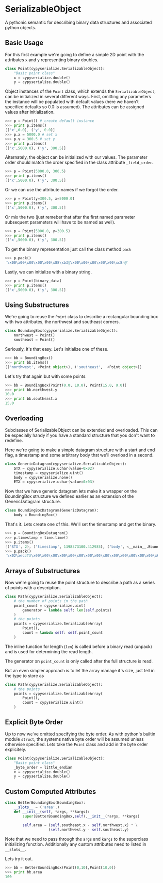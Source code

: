 SerializableObject
============

A pythonic semantic for describing binary data structures and associated python objects.

Basic Usage
-----------

For this first example we're going to define a simple 2D point with the attributes `x` and `y` representing binary doubles.

```Python
class Point(cypyserialize.SerializableObject):
    "Basic point class"
    x = cypyserialize.double()
    y = cypyserialize.double()
```

Object instances of the `Point` class, which extends the `SerializableObject`, can be initialized in several different ways. First, omitting any parameters the instance will be populated with default values (here we haven't specified defaults so 0.0 is assumed). The attributes can be assigned values after initialization.

```Python
>>> p = Point() # create default instance
>>> print p.items()
[('x',0.0), ('y', 0.0)]
>>> p.x = 5000.0 # set x
>>> p.y = 300.5 # set y
>>> print p.items()
[('x',5000.0), ('y', 300.5)]
```

Alternately, the object can be initialized with our values. The parameter order should match the order specified in the class attribute `_field_order`.

```Python
>>> p = Point(5000.0, 300.5)
>>> print p.items()
[('x',5000.0), ('y', 300.5)]
```

Or we can use the attribute names if we forgot the order.

```Python
>>> p = Point(y=300.5, x=5000.0)
>>> print p.items()
[('x',5000.0), ('y', 300.5)]
```

Or mix the two (just remeber that after the first named parameter subsequent parameters will have to be named as well).

```Python
>>> p = Point(5000.0, y=300.5)
>>> print p.items()
[('x',5000.0), ('y', 300.5)]
```

To get the binary representation just call the class method `pack`

```Python
>>> p.pack()
'\x00\x00\x00\x00\x00\x88\xb3@\x00\x00\x00\x00\x00\xc8r@'
```

Lastly, we can initialize with a binary string.

```Python
>>> p = Point(binary_data)
>>> print p.items()
[('x',5000.0), ('y', 300.5)]
```

Using Substructures
-------------------

We're going to reuse the `Point` class to describe a rectangular bounding box with two attributes, the northwest and southeast corners.

```Python
class BoundingBox(cypyserialize.SerializableObject):
    northwest = Point()
    southeast = Point()
```

Seriously, it's that easy. Let's initialize one of these.

```Python
>>> bb = BoundingBox()
>>> print bb.items()
[('northwest', <Point object>), ('southeast',  <Point object>)]
```

Let's try that again but with some points

```Python
>>> bb = BoundingBox(Point(0.0, 10.0), Point(15.0, 0.0))
>>> print bb.northwest.y
10.0
>>> print bb.southeast.x
15.0
```

Overloading
-----------

Subclasses of SerializableObject can be extended and overloaded. This can be especially handy if you have a standard structure that you don't want to redefine.

Here we're going to make a simple datagram structure with a start and end flag, a timestamp and some arbitrary body that we'll overload in a second.

```Python
class GenericDatagram(cypyserialize.SerializableObject):
    STX = cypyserialize.uchar(value=0x02)
    timestamp = cypyserialize.uint()
    body = cypyserialize.none()
    ETX = cypyserialize.uchar(value=0x03)
```

Now that we have generic datagram lets make it a wrapper on the BoundingBox structure we defined earlier as an extension of the GenericDatagram structure.

```Python
class BoundingBoxDatagram(GenericDatagram):
    body = BoundingBox()
```

That's it. Lets create one of this. We'll set the timestamp and get the binary.

```Python
>>> p = BoundingBoxDatagram()
>>> p.timestamp = time.time()
>>> p.items()
[('STX', 2), ('timestamp', 1398373100.412985), ('body', <__main__.BoundingBox object at 0xb713f3c4>), ('ETX', 3)]
>>> p.pack()
'\x02\xeczYS\x00\x00\x00\x00\x00\x00\x00\x00\x00\x00\x00\x00\x00\x00\x00\x00\x00\x00\x00\x00\x00\x00\x00\x00\x00\x00\x00\x00\x00\x00\x00\x00\x03'
```

Arrays of Substructures
-----------------------
Now we're going to reuse the point structure to describe a path as a series of points with a description.

```Python
class Path(cypyserialize.SerializableObject):
    # the number of points in the path
    point_count = cypyserialize.uint(
        generator = lambda self: len(self.points)
    )
    # the points
    points = cypyserialize.SerializableArray(
        Point(),
        count = lambda self: self.point_count
    )
```

The inline function for length (`len`) is called before a binary read (unpack) and is used for determining the read length.

The generator on `point_count` is only called after the full structure is read.

But an even simpler approach is to let the array manage it's size, just tell in the type to store as 

```Python
class Path(cypyserialize.SerializableObject):
    # the points
    points = cypyserialize.SerializableArray(
        Point(),
        count = cypyserialize.uint()
    )
```

Explicit Byte Order
-------------------

Up to now we've omitted specifying the byte order. As with python's builtin module `struct`, the systems native byte order will be assumed unless otherwise specified. Lets take the `Point` class and add in the byte order explicitely.

```Python
class Point(cypyserialize.SerializableObject):
    "Basic point class"
    _byte_order = little_endian
    x = cypyserialize.double()
    y = cypyserialize.double()
```

Custom Computed Attributes
------

```Python
class BetterBoundingBox(BoundingBox):
    __slots__ = ('area',)
    def __init__(self, *args, **kargs):
        super(BetterBoundingBox,self).__init__(*args, **kargs)
        
        self.area = (self.southeast.x - self.northwest.x) * \
                    (self.northwest.y - self.southeast.y)
```

Note that we need to pass through the `args` and `kargs` to the superclass initializing function.
Additionally any custom attributes need to listed in `__slots__`.

Lets try it out.

```Python
>>> bb = BetterBoundingBox(Point(0,10),Point(10,0))
>>> print bb.area
100
```